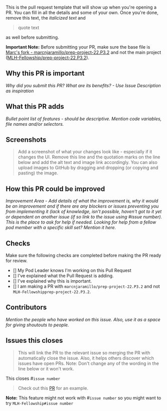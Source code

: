 This is the pull request template that will show up when you're opening a PR. You can fill in all the details and some of your own. Once you're done, remove this text, the *italicized text* and 
> quote text 

as well before submitting. 

**Important Note:** Before submitting your PR, make sure the base file is [Marc's fork - marcnjaramillo/prep-project-22.P3.2](https://github.com/marcnjaramillo/prep-project-22.P3.2) and not the main project ([MLH-Fellowship/prep-project-22.P3.2](https://github.com/MLH-Fellowship/prep-project-22.P3.2)). 

## Why this PR is important 

*Why did you submit this PR? What are its benefits? - Use Issue Description as inspiration*

## What this PR adds

*Bullet point list of features - should be descriptive. Mention code variables, file names and/or selectors.*

## Screenshots 

> Add a screenshot of what your changes look like - especially if it changes the UI. Remove this line and the quotation marks on the line below and add the alt text and image link accordingly. You can also upload images to GitHub by dragging and dropping (or copying and pasting) the image.


## How this PR could be improved

*Improvement Area - Add details of what the improvement is, why it would be an improvement and if there are any blockers or issues preventing you from implementing it (lack of knowledge, isn't possible, haven't got to it yet or dependent on another issue (if so link to the issue using #issue number). This is the place to ask for help if needed. Looking for help from a fellow pod member with a specific skill set? Mention it here.*

## Checks 

Make sure the following checks are completed before making the PR ready for review. 

- [] My Pod Leader knows I'm working on this Pull Request
- [] I've explained what the Pull Request is adding.
- [] I've explained why this is important.
- [] I am making a PR with `marcnjaramillo/prep-project-22.P3.2` and not `MLH-Fellowshipprep-project-22.P3.2`. 

## Contributors 
*Mention the people who have worked on this issue. Also, use it as a space for giving shoutouts to people.*

## Issues this closes 

> This will link the PR to the relevant issue so merging the PR with automatically close the issue. Also, it helps others discover which issues have open PRs. Note: Don't change any of the wording in the line below or it won't work.

This closes #`issue number`

> Check out this [PR](https://github.com/marcnjaramillo/prep-project-22.P3.2/pull/1) for an example.

**Note:** This feature might not work with #`issue number` so you might want to try `MLH-Fellowship#issue number`